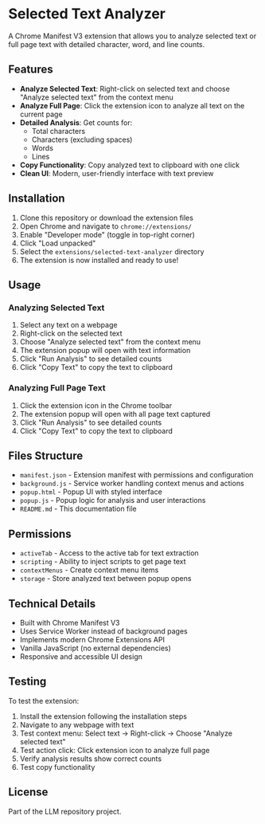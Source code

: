 # Selected Text Analyzer

A Chrome Manifest V3 extension that allows you to analyze selected text or full page text with detailed character, word, and line counts.

## Features

- **Analyze Selected Text**: Right-click on selected text and choose "Analyze selected text" from the context menu
- **Analyze Full Page**: Click the extension icon to analyze all text on the current page
- **Detailed Analysis**: Get counts for:
  - Total characters
  - Characters (excluding spaces)
  - Words
  - Lines
- **Copy Functionality**: Copy analyzed text to clipboard with one click
- **Clean UI**: Modern, user-friendly interface with text preview

## Installation

1. Clone this repository or download the extension files
2. Open Chrome and navigate to `chrome://extensions/`
3. Enable "Developer mode" (toggle in top-right corner)
4. Click "Load unpacked"
5. Select the `extensions/selected-text-analyzer` directory
6. The extension is now installed and ready to use!

## Usage

### Analyzing Selected Text

1. Select any text on a webpage
2. Right-click on the selected text
3. Choose "Analyze selected text" from the context menu
4. The extension popup will open with text information
5. Click "Run Analysis" to see detailed counts
6. Click "Copy Text" to copy the text to clipboard

### Analyzing Full Page Text

1. Click the extension icon in the Chrome toolbar
2. The extension popup will open with all page text captured
3. Click "Run Analysis" to see detailed counts
4. Click "Copy Text" to copy the text to clipboard

## Files Structure

- `manifest.json` - Extension manifest with permissions and configuration
- `background.js` - Service worker handling context menus and actions
- `popup.html` - Popup UI with styled interface
- `popup.js` - Popup logic for analysis and user interactions
- `README.md` - This documentation file

## Permissions

- `activeTab` - Access to the active tab for text extraction
- `scripting` - Ability to inject scripts to get page text
- `contextMenus` - Create context menu items
- `storage` - Store analyzed text between popup opens

## Technical Details

- Built with Chrome Manifest V3
- Uses Service Worker instead of background pages
- Implements modern Chrome Extensions API
- Vanilla JavaScript (no external dependencies)
- Responsive and accessible UI design

## Testing

To test the extension:

1. Install the extension following the installation steps
2. Navigate to any webpage with text
3. Test context menu: Select text → Right-click → Choose "Analyze selected text"
4. Test action click: Click extension icon to analyze full page
5. Verify analysis results show correct counts
6. Test copy functionality

## License

Part of the LLM repository project.
